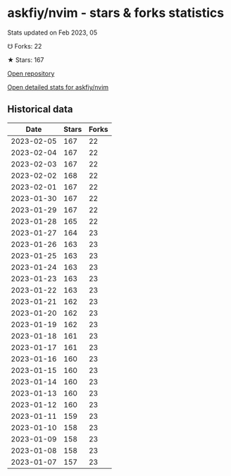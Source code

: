 # askfiy/nvim - stars & forks statistics

Stats updated on Feb 2023, 05

☋ Forks: 22

★ Stars: 167

[Open repository](https://github.com/askfiy/nvim)

[Open detailed stats for askfiy/nvim](https://reviewgithub.com/rep/askfiy/nvim)

## Historical data
| Date | Stars | Forks |
|------|-------|-------|
| 2023-02-05 | 167 | 22 | 
| 2023-02-04 | 167 | 22 | 
| 2023-02-03 | 167 | 22 | 
| 2023-02-02 | 168 | 22 | 
| 2023-02-01 | 167 | 22 | 
| 2023-01-30 | 167 | 22 | 
| 2023-01-29 | 167 | 22 | 
| 2023-01-28 | 165 | 22 | 
| 2023-01-27 | 164 | 23 | 
| 2023-01-26 | 163 | 23 | 
| 2023-01-25 | 163 | 23 | 
| 2023-01-24 | 163 | 23 | 
| 2023-01-23 | 163 | 23 | 
| 2023-01-22 | 163 | 23 | 
| 2023-01-21 | 162 | 23 | 
| 2023-01-20 | 162 | 23 | 
| 2023-01-19 | 162 | 23 | 
| 2023-01-18 | 161 | 23 | 
| 2023-01-17 | 161 | 23 | 
| 2023-01-16 | 160 | 23 | 
| 2023-01-15 | 160 | 23 | 
| 2023-01-14 | 160 | 23 | 
| 2023-01-13 | 160 | 23 | 
| 2023-01-12 | 160 | 23 | 
| 2023-01-11 | 159 | 23 | 
| 2023-01-10 | 158 | 23 | 
| 2023-01-09 | 158 | 23 | 
| 2023-01-08 | 158 | 23 | 
| 2023-01-07 | 157 | 23 | 

